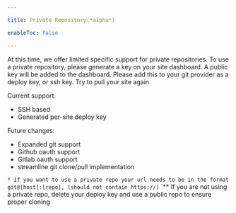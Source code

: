 ```yaml
---

title: Private Repository(*alpha*)

enableToc: false

---
```

At this time, we offer limited specific support for private repositories. To use a private repository, please generate a key on your site dashboard. A public key will be added to the dashboard. Please add this to your git provider as a deploy key, or ssh key. Try to pull your site again.

Current support:
- SSH based
- Generated per-site deploy key

Future changes:
- Expanded git support
- Github oauth support
- Gitlab oauth support
- streamline git clone/pull implementation

`* If you want to use a private repo your url needs to be in the format git@[host]:[repo], (should not contain https://)`
`** If you are not using a private repo, delete your deploy key and use a public repo to ensure proper cloning